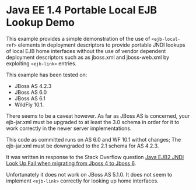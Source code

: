 Java EE 1.4 Portable Local EJB Lookup Demo
===

This example provides a simple demonstration of the use of `<ejb-local-ref>` elements in deployment descriptors to 
provide portable JNDI lookups of local EJB home interfaces without the use of vendor dependent deployment descriptors
such as as jboss.xml and jboss-web.xml by exploiting `<ejb-link>` entries.

This example has been tested on:
 
 * JBoss AS 4.2.3
 * JBoss AS 6.0
 * JBoss AS 6.1
 * WildFly 10.1.

There seems to be a caveat however. As far as JBoss AS is concerned, your ejb-jar.xml must be upgraded to at least 
the 3.0 schema in order for it to work correctly in the newer server implementations.

This code as committed runs on AS 6.0 and WF 10.1 withot changes; The ejb-jar.xml must be downgraded to the 2.1 schema
for AS 4.2.3.

It was written in response to the Stack Overflow question
 [Java EJB2 JNDI Look Up Fail when migrating from Jboss 4 to Jboss 6](https://stackoverflow.com/questions/46246176/java-ejb2-jndi-look-up-fail-when-migrating-from-jboss-4-to-jboss-6?noredirect=1#comment79695323_46246176).

Unfortunately it does not work on JBoss AS 5.1.0. It does not seem to implement `<ejb-link>` correctly for looking up 
home interfaces. 